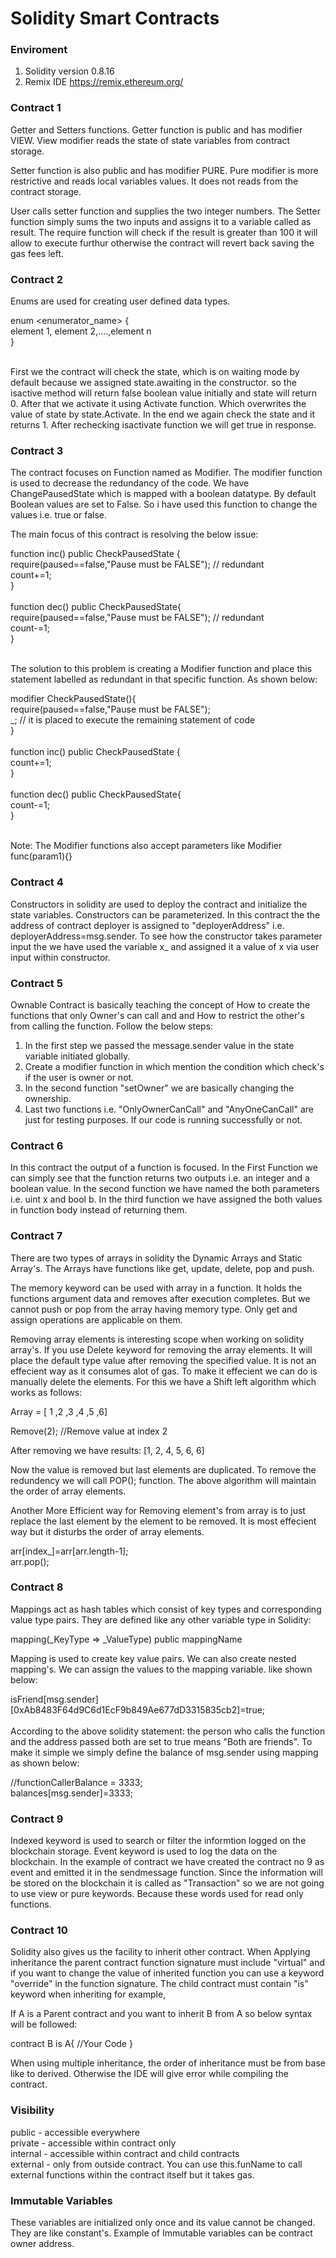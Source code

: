 # Solidity Smart Contracts

### Enviroment 
1. Solidity version 0.8.16
2. Remix IDE https://remix.ethereum.org/

### Contract 1

Getter and Setters functions.
Getter function is public and has modifier VIEW.
    View modifier reads the state of state variables from contract storage.
    
Setter function is also public and has modifier PURE.
    Pure modifier is more restrictive and reads local variables values. 
    It does not reads from the contract storage.

User calls setter function and supplies the two integer numbers. The Setter function simply sums the two inputs and assigns it to a variable called as result. The require function will check if the result is greater than 100 it will allow to execute furthur otherwise the contract will revert back saving the gas fees left.

### Contract 2

Enums are used for creating user defined data types. 

enum <enumerator_name> { <br />
            element 1, element 2,....,element n<br />
} <br /><br />

First we the contract will check the state, which is on waiting mode by default because we assigned state.awaiting in the constructor. so the isactive method will return false boolean value initially and state will return 0.
After that we activate it using Activate function. Which overwrites the value of state by state.Activate.
In the end we again check the state and it returns 1. After rechecking isactivate function we will get true in response. 

### Contract 3

The contract focuses on Function named as Modifier. The modifier function is used to decrease the redundancy of the code. We have ChangePausedState which is mapped with a boolean datatype. By default Boolean values are set to False. So i have used this function to change the values i.e. true or false.

The main focus of this contract is resolving the below issue:

function inc() public CheckPausedState {<br />
        require(paused==false,"Pause must be FALSE");  // redundant <br />
        count+=1;<br />
    }<br /><br />
    function dec() public CheckPausedState{<br />
        require(paused==false,"Pause must be FALSE"); // redundant <br />
        count-=1;<br />
    }<br /><br />
    
The solution to this problem is creating a Modifier function and place this statement labelled as redundant in that specific function. As shown below:
 
 modifier CheckPausedState(){<br />
        require(paused==false,"Pause must be FALSE");<br />
        _; // it is placed to execute the remaining statement of code<br />
    }<br /><br />
    function inc() public CheckPausedState {<br />
        count+=1;<br />
    }<br /><br />
    function dec() public CheckPausedState{<br />
        count-=1;<br />
    }<br /><br />
    
 Note: The Modifier functions also accept parameters like Modifier func(param1){}
 
 ### Contract 4
 
 Constructors in solidity are used to deploy the contract and initialize the state variables. Constructors can be parameterized.
 In this contract the the address of contract deployer is assigned to "deployerAddress" i.e. deployerAddress=msg.sender. 
 To see how the constructor takes parameter input the we have used the variable x_ and assigned it a value of x via user input within constructor.
 
  ### Contract 5
  
  Ownable Contract is basically teaching the concept of How to create the functions that only Owner's can call and and How to restrict the other's from calling the function. Follow the below steps:
  1. In the first step we passed the message.sender value in the state variable initiated globally.
  2. Create a modifier function in which mention the condition which check's if the user is owner or not.
  3. In the second function "setOwner" we are basically changing the ownership.
  4. Last two functions i.e. "OnlyOwnerCanCall" and "AnyOneCanCall" are just for testing purposes. If our code is running successfully or not.
  
   ### Contract 6
   
   In this contract the output of a function is focused. 
   In the First Function we can simply see that the function returns two outputs i.e. an integer and a boolean value.
   In the second function we have named the both parameters i.e. uint x and bool b.
   In the third function we have assigned the both values in function body instead of returning them.
   
 ### Contract 7
 
 There are two types of arrays in solidity the Dynamic Arrays and Static Array's.
 The Arrays have functions like get, update, delete, pop and push. 
 
 The memory keyword can be used with array in a function. It holds the functions argument data and removes after execution completes. But we cannot push or pop from the array having memory type. Only get and assign operations are applicable on them.
 
 Removing array elements is interesting scope when working on solidity array's.
 If you use Delete keyword for removing the array elements. It will place the default type value after removing the specified value. It is not an effecient way as it consumes alot of gas. To make it effecient we can do is manually delete the elements. For this we have a Shift left algorithm which works as follows:
 
 Array = [ 1 ,2 ,3 ,4 ,5 ,6]</br>
 
 Remove(2); //Remove value at index 2</br>
 
 After removing we have results: [1, 2, 4, 5, 6, 6]</br>
 
 Now the value is removed but last elements are duplicated. To remove the redundency we will call POP(); function.
 The above algorithm will maintain the order of array elements.
 
 
 Another More Efficient way for Removing element's from array is to just replace the last element by the element to be removed. It is most effecient way but it disturbs the order of array elements.
 
  arr[index_]=arr[arr.length-1];</br>
  arr.pop();
 
 
### Contract 8

Mappings act as hash tables which consist of key types and corresponding value type pairs. They are defined like any other variable type in Solidity:

mapping(_KeyType => _ValueType) public mappingName

Mapping is used to create key value pairs. We can also create nested mapping's. We can assign the values to the mapping variable. like shown below:

isFriend[msg.sender][0xAb8483F64d9C6d1EcF9b849Ae677dD3315835cb2]=true;</br></br>
According to the above solidity statement: the person who calls the function and the address passed both are set to true means "Both are friends". To make it simple we simply define the balance of msg.sender using mapping as shown below:
 
 //functionCallerBalance = 3333;</br>
 balances[msg.sender]=3333;

### Contract 9

Indexed keyword is used to search or filter the informtion logged on the blockchain storage.
Event keyword is used to log the data on the blockchain. In the example of contract we have created the contract no 9 as event and emitted it in the sendmessage function. Since the information will be stored on the blockchain it is called as "Transaction" so we are not going to use view or pure keywords. Because these words used for read only functions. 


### Contract 10

Solidity also gives us the facility to inherit other contract. When Applying inheritance the parent contract function signature must include "virtual" and if you want to change the value of inherited function you can use a keyword "override" in the function signature.
The child contract must contain "is" keyword when inheriting for example,

If A is a Parent contract and you want to inherit B from A so below syntax will be followed:

contract B is A{
//Your Code
}

When using multiple inheritance, the order of inheritance must be from base like to derived. Otherwise the IDE will give error while compiling the contract.


### Visibility

public - accessible everywhere</br>
private - accessible within contract only</br>
internal - accessible within contract and child contracts</br>
external - only from outside contract. You can use this.funName to call external functions within the contract itself but it takes gas.</br>

### Immutable Variables

These variables are initialized only once and its value cannot be changed. They are like constant's. Example of Immutable variables can be contract owner address.
